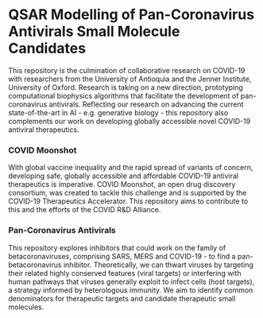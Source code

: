 # QSAR Modelling of Pan-Coronavirus Antivirals Small Molecule Candidates 
This repository is the culmination of collaborative research on COVID-19 with researchers from the University of Antioquia and the Jenner Institute, University of Oxford. Research is taking on a new direction, prototyping computational biophysics algorithms that facilitate the development of pan-coronavirus antivirals. Reflecting our research on advancing the current state-of-the-art in AI - e.g. generative biology -  this repository also complements our work on developing globally accessible novel COVID-19 antiviral therapeutics.
  
### COVID Moonshot

With global vaccine inequality and the rapid spread of variants of concern, developing safe, globally accessible and affordable COVID-19 antiviral therapeutics is imperative. COVID Moonshot, an open drug discovery consortium, was created to tackle this challenge and is supported by the COVID-19 Therapeutics Accelerator. This repository aims to contribute to this and the efforts of the COVID R&D Alliance.  

### Pan-Coronavirus Antivirals

This repository explores inhibitors that could work on the family of betacoronaviruses, comprising SARS, MERS and COVID-19 - to find a pan-betacoronavirus inhibitor. Theoretically, we can thwart viruses by targeting their related highly conserved features (viral targets) or interfering with human pathways that viruses generally exploit to infect cells (host targets), a strategy informed by heterologous immunity. We aim to identify common denominators for therapeutic targets and candidate therapeutic small molecules.
